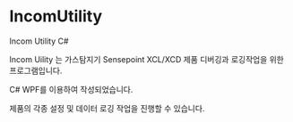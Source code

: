 # IncomUtility

Incom Utility C#

Incom Uility 는 가스탐지기 Sensepoint XCL/XCD 제품 디버깅과 로깅작업을 위한 프로그램입니다.

C# WPF를 이용하여 작성되었습니다.

제품의 각종 설정 및 데이터 로깅 작업을 진행할 수 있습니다.
